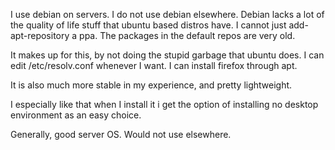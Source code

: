 I use debian on servers. I do not use debian elsewhere. Debian lacks a lot of the quality of life stuff that ubuntu based distros have. I cannot just add-apt-repository a ppa. The packages in the default repos are very old. 

It makes up for this, by not doing the stupid garbage that ubuntu does. I can edit /etc/resolv.conf whenever I want. I can install firefox through apt. 

It is also much more stable in my experience, and pretty lightweight.

I especially like that when I install it i get the option of installing no desktop environment as an easy choice. 

Generally, good server OS. Would not use elsewhere.

